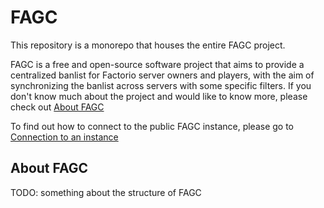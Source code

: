 # FAGC

This repository is a monorepo that houses the entire FAGC project.

FAGC is a free and open-source software project that aims to provide a centralized banlist for Factorio server owners and players, with the aim
of synchronizing the banlist across servers with some specific filters. If you don't know much about the project and would like to know more,
please check out [About FAGC](#about-fagc)

To find out how to connect to the public FAGC instance, please go to [Connection to an instance](./getting-started/connect-to-instance.md)

## About FAGC

TODO: something about the structure of FAGC
